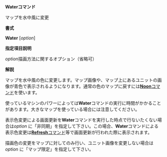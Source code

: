 **Waterコマンド**

マップを水中風に変更

**書式**

**Water** [*option*]

**指定項目説明**

*option*描画方法に関するオプション（省略可）

**解説**

マップを水中風の色に変更します。マップ画像や、マップ上にあるユニットの画像が青色で表示されるようになります。通常の色のマップに戻すには[**Noon**コマンド](Noonコマンド)を使います。

使っているマシンのパワーによっては**Water**コマンドの実行に時間がかかることがあります。大きなマップを使っている場合には注意してください。

表示色変更による画面更新を**Water**コマンドを実行した時点で行ないたくない場合は*option* に「非同期」を指定して下さい。この場合、**Water**コマンドによる表示色変更は[**Refresh**コマンド](Refreshコマンド)等で画面更新が行われた際に表示されます。

描画色の変更をマップに対してのみ行い、ユニット画像を変更しない場合は*option* に「マップ限定」を指定して下さい。
